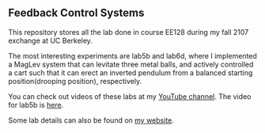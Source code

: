 ## Feedback Control Systems

This repository stores all the lab done in course EE128 during my fall 2107 exchange at UC Berkeley.

The most interesting experiments are lab5b and lab6d, where I implemented a MagLev system that can levitate three metal balls, and actively controlled a cart such that it can erect an inverted pendulum from a balanced starting position(drooping position), respectively.

You can check out videos of these labs at my [YouTube channel](https://www.youtube.com/channel/UCdtVW_FT8fk0XjNpyHenCMQ/videos). The video for lab5b is [here](https://youtu.be/8Vr_G6Wh5q4).

Some lab details can also be found on [my website](http://aray.pub).
